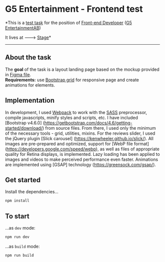 # G5 Entertainment - Frontend test

*This is a [test task](https://www.dropbox.com/s/1nzetgsragl9y4q/Test%20Task_Front-end%20Developer.pdf) for the position of [Front-end Developer](https://djinni.co/jobs/297169-front-end-developer/) ([G5 EntertainmentAB](http://jobs.g5e.com/))

It lives at ---> [Stage](https://bystranovskiy.github.io/g5-test-mahjong-journey/)*

---

## About the task
The <b>goal</b> of the task is a layout landing page based on the mockup provided in [Figma file](https://www.dropbox.com/s/9e524ihyns8yl04/Test.fig). <br/>
<b>Requirements:</b> use [Bootstrap grid](https://getbootstrap.com/docs/4.0/layout/grid/) for responsive page and create animations for elements.
## Implementation
In development, I used [Webpack](https://webpack.js.org/) to work with the [SASS](https://sass-lang.com/) preprocessor, compile javascripts, minify styles and scripts, etc.
I have included [Bootstrap v4.6.0] (https://getbootstrap.com/docs/4.6/getting-started/download/) from source files. From there, I used only the minimum of the necessary tools - grid, utilities, mixins.
For the reviews slider, I used the jQuery plugin [Slick carousel] (https://kenwheeler.github.io/slick/).
All images are pre-prepared and optimized, support for [WebP file format] (https://developers.google.com/speed/webp), as well as files of appropriate quality for Retina displays, is implemented. Lazy loading has been applied to images and videos to make perceived performance even faster.
Animations are implemented using [GSAP] technology (https://greensock.com/gsap/).


## Get started

Install the dependencies...

```bash
npm install
```

## To start

...as `dev` mode:

```bash
npm run dev
```

...as `build` mode:

```bash
npm run build
```
